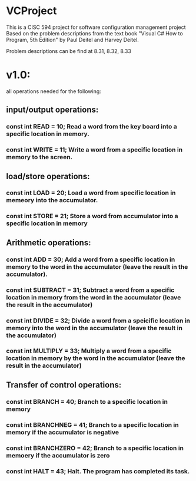 # VCProject
This is a CISC 594 project for software configuration management project
Based on the problem descriptions from the text book "Visual C# How to Program, 5th Edition" by Paul Deitel and Harvey Deitel.

Problem descriptions can be find at 8.31, 8.32, 8.33

# v1.0:
all operations needed for the following:
 ## input/output operations:
  ### const int READ = 10; Read a word from the key board into a specific location in memory.
  ### const int WRITE = 11; Write a word from a specific location in memory to the screen.
 ## load/store operations:
  ### const int LOAD = 20; Load a word from specific location in memeory into the accumulator.
  ### const int STORE = 21; Store a word from accumulator into a specific location in memory
 ## Arithmetic operations:
  ### const int ADD = 30; Add a word from a specific location in memory to the word in the accumulator (leave the result in the accumulator).
  ### const int SUBTRACT = 31; Subtract a word from a specific location in memory from the word in the accumulator (leave the result in the accumulator)
  ### const int DIVIDE = 32; Divide a word from a speicific location in memory into the word in the accumulator (leave the result in the accumulator)
  ### const int MULTIPLY = 33; Multiply a word from a specific location in memory by the word in the accumulator (leave the result in the accumulator)
 ## Transfer of control operations:
  ### const int BRANCH = 40; Branch to a specific location in memory
  ### const int BRANCHNEG = 41; Branch to a specific location in memory if the accumulator is negative
  ### const int BRANCHZERO = 42; Branch to a specific location in memoery if the accumulator is zero
  ### const int HALT = 43; Halt. The program has completed its task.

